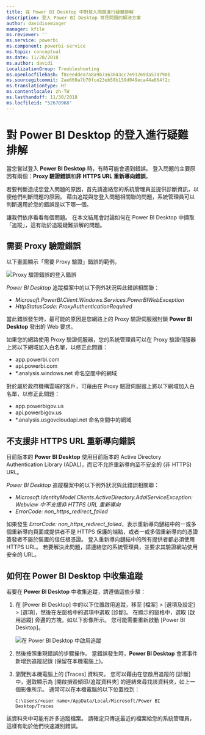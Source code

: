 ```yaml
---
title: 在 Power BI Desktop 中對登入問題進行疑難排解
description: 登入 Power BI Desktop 常見問題的解決方案
author: davidiseminger
manager: kfile
ms.reviewer: ''
ms.service: powerbi
ms.component: powerbi-service
ms.topic: conceptual
ms.date: 11/28/2018
ms.author: davidi
LocalizationGroup: Troubleshooting
ms.openlocfilehash: f8ceeddea7a8a9b7a63043cc7e91269da570790b
ms.sourcegitcommit: 2ae660a7b70fce23eb58b159d049eca44a664f2c
ms.translationtype: HT
ms.contentlocale: zh-TW
ms.lasthandoff: 11/30/2018
ms.locfileid: "52670968"
---
```

# <a name="troubleshooting-sign-in-for-power-bi-desktop"></a>對 Power BI Desktop 的登入進行疑難排解
當您嘗試登入 **Power BI Desktop** 時，有時可能會遇到錯誤。 登入問題的主要原因有兩個：**Proxy 驗證錯誤**和**非 HTTPS URL 重新導向錯誤**。 

若要判斷造成您登入問題的原因，首先請連絡您的系統管理員並提供診斷資訊，以便他們判斷問題的原因。 藉由追蹤與您登入問題相關聯的問題，系統管理員可以判斷適用於您的錯誤是以下哪一個。 

讓我們依序看看每個問題。 在本文結尾會討論如何在 Power BI Desktop 中擷取「追蹤」，這有助於追蹤疑難排解的問題。


## <a name="proxy-authentication-required-error"></a>需要 Proxy 驗證錯誤

以下畫面顯示「需要 Proxy 驗證」錯誤的範例。

![Proxy 驗證錯誤的登入錯誤](media/desktop-troubleshooting-sign-in/desktop-tshoot-sign-in_01.png)

*Power BI Desktop* 追蹤檔案中的以下例外狀況與此錯誤相關聯：

* *Microsoft.PowerBI.Client.Windows.Services.PowerBIWebException*
* *HttpStatusCode: ProxyAuthenticationRequired*

當此錯誤發生時，最可能的原因是您網路上的 Proxy 驗證伺服器封鎖 **Power BI Desktop** 發出的 Web 要求。 

如果您的網路使用 Proxy 驗證伺服器，您的系統管理員可以在 Proxy 驗證伺服器上將以下網域加入白名單，以修正此問題：

* app.powerbi.com
* api.powerbi.com
* *.analysis.windows.net 命名空間中的網域

對於屬於政府機構雲端的客戶，可藉由在 Proxy 驗證伺服器上將以下網域加入白名單，以修正此問題：

* app.powerbigov.us
* api.powerbigov.us
* *.analysis.usgovcloudapi.net 命名空間中的網域

## <a name="non-https-url-redirect-not-supported-error"></a>不支援非 HTTPS URL 重新導向錯誤

目前版本的 **Power BI Desktop** 使用目前版本的 Active Directory Authentication Library (ADAL)，而它不允許重新導向至不安全的 (非 HTTPS) URL。 

*Power BI Desktop* 追蹤檔案中的以下例外狀況與此錯誤相關聯：

* *Microsoft.IdentityModel.Clients.ActiveDirectory.AdalServiceException: Webview 中不支援非 HTTPS URL 重新導向*
* *ErrorCode: non_https_redirect_failed*

如果發生 *ErrorCode: non_https_redirect_failed*，表示重新導向鏈結中的一或多個重新導向頁面或提供者不是 HTTPS 保護的端點，或者一或多個重新導向的憑證簽發者不屬於裝置的信任根憑證。 登入重新導向鏈結中的所有提供者都必須使用 HTTPS URL。 若要解決此問題，請連絡您的系統管理員，並要求其驗證網站使用安全的 URL。 

## <a name="how-to-collect-a-trace-in-power-bi-desktop"></a>如何在 Power BI Desktop 中收集追蹤

若要在 **Power BI Desktop** 中收集追蹤，請遵循這些步驟：

1. 在 [Power BI Desktop] 中的以下位置啟用追蹤，移至 [檔案] > [選項及設定] > [選項]，然後在左窗格中的選項中選取 [診斷]。 在顯示的窗格中，選取 [啟用追蹤] 旁邊的方塊，如以下影像所示。 您可能需要重新啟動 [Power BI Desktop]。
   
   ![在 Power BI Desktop 中啟用追蹤](media/desktop-troubleshooting-sign-in/desktop-tshoot-sign-in_02.png)

2. 然後按照重現錯誤的步驟操作。 當錯誤發生時，**Power BI Desktop** 會將事件新增到追蹤記錄 (保留在本機電腦上)。

3. 瀏覽到本機電腦上的 [Traces] 資料夾。 您可以藉由在您啟用追蹤的 [診斷] 中，選取顯示為 [開啟損毀傾印/追蹤資料夾] 的連結來尋找該資料夾，如上一個影像所示。 通常可以在本機電腦的以下位置找到：

    `C:\Users/<user name>/AppData/Local/Microsoft/Power BI Desktop/Traces`

該資料夾中可能有許多追蹤檔案。 請確定只傳送最近的檔案給您的系統管理員，這樣有助於他們快速識別錯誤。 

